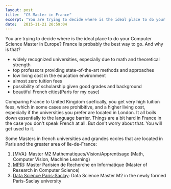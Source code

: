 ```yaml
---
layout: post
title:  "CS Master in France"
excerpt: "You are trying to decide where is the ideal place to do your Computer Science Master in Europe? France is probably the best way to go."
date:   2015-11-21 20:59:04
---
```

You are trying to decide where is the ideal place to do your Computer Science Master in Europe? France is probably the best way to go. And why is that?

- widely recognized universities, especially due to math and theoretical strength
- top professors providing state-of-the-art methods and approaches
- low living cost in the education environment
- almost zero tuition fees
- possibility of scholarship given good grades and background
- beautiful French cities(Paris for my case)

Comparing France to United Kingdom spefically, you get very high tuition fees, which in some cases are prohibitive, and a higher living cost, especially if the universities you prefer are located in London. It all boils down essentially to the language barrier. Things are a bit hard in France in the case you don't speak French at all. But don't worry about that. You will get used to it.

Some Masters in french universities and grandes ecoles that are located in Paris and the greater area of Ile-de-France:
1. [MVA]: Master M2 Mathematiques/Vision/Apprentisage (Math, Computer Vision, Machine Learning)
2. [MPRI]: Master Parisien de Recherche en Informatique (Master of Research in Computer Science)
3. [Data Science Paris-Saclay]: Data Science Master M2 in the newly formed Paris-Saclay university

[Master M2 MVA]:	http://www.math.ens-cachan.fr/version-francaise/formations/master-mva/contenus-/master-mva-cours-2015-2016-161721.kjsp?RH=1242415112528
[MPRI]:	https://wikimpri.dptinfo.ens-cachan.fr/doku.php
[Data Science Paris-Saclay]: http://datascience-x-master-paris-saclay.fr